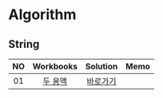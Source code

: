 # Algorithm 

## String
|<center>NO|<center>Workbooks|<center>Solution|<center>Memo|
|:---:|:---:|:---:|:---:|
|01|[<center>두 용액](https://www.acmicpc.net/problem/2470)|[<center>바로가기](./Solution/두%20용액)||




